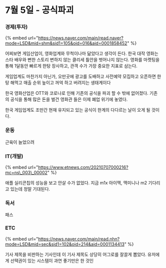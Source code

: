 # 7월 5일 - 공식파괴

### 경제\(투자\)

{% embed url="https://news.naver.com/main/read.naver?mode=LSD&mid=shm&sid1=105&oid=016&aid=0001858452" %}

어찌보면 게임산업이, 영화업계와 무척이나마 닮았다고 생각이 든다. 한국 대작 영화는 스타 배우와 뻔한 스토리 변하지 않는 클리세 틀안을 벗어나지 않는다. 영화를 마켓팅을 통해 1달동안 빠르게 한탕 장사하고, 관객 수가 가장 중요한 지표로 삼는다.

게임업계도 마찬가지 아닌가, 오만곳에 광고를 도배하고 사전예약 모집하고 오픈하면 한탕 해먹고 매출 순위 높이고 꺼억 하고 버려지는 생태계이다

한국 영화산업은 OTT와 코로나로 인해 기존의 공식을 파괴 할 수 밖에 없어졌다. 기존의 공식을 통해 많은 돈을 벌건 영화관 들은 이제 폐업 위기에 놓였다.

한국 게임업계도 조만간 현재 유지되고 있는 공식이 한계의 다다르는 날이 오게 될 것이다.

### 운동

근육이 늘었으려

### IT\(개발\)

{% embed url="https://www.etnews.com/20210707000216?mc=ns\_003\_00002" %}

애플 실리콘칩의 성능을 보고 안살 수가 없었다. 지금 m1x 아이맥, 맥미니나 m2 기다리고 있는데 정말 기대된다. 

### 독서

패스  

### ETC

{% embed url="https://news.naver.com/main/read.nhn?mode=LSD&mid=sec&sid1=102&oid=214&aid=0001134413" %}

기사 제목을 비판하는 기사인데 이 기사 제목도 상당히 어그로를 잘끌게 뽑았다. 유저에게 선택권이 있는 시스템이 과연 좋기만은 한 것인

